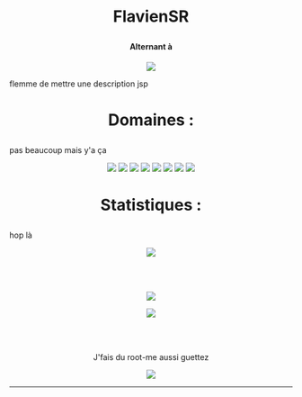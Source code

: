 # <p align="center">FlavienSR</p>
#### <p align="center">Alternant à</p>
<p align="center"><img src="https://img.shields.io/badge/Infomaniak-0098FF?style=for-the-badge&logo=infomaniak&logoColor=white"/></p>
flemme de mettre une description jsp

# <p align="center">Domaines :</p>
pas beaucoup mais y'a ça
<p align="center">
  <img src="https://img.shields.io/badge/Linux-FCC624?style=for-the-badge&logo=linux&logoColor=white"/>
  <img src="https://img.shields.io/badge/Docker-2496ED?style=for-the-badge&logo=docker&logoColor=white"/>
  <img src="https://img.shields.io/badge/Python-3776AB?style=for-the-badge&logo=python&logoColor=white"/>
  <img src="https://img.shields.io/badge/Bash-4EAA25?style=for-the-badge&logo=gnubash&logoColor=white"/>
  <img src="https://img.shields.io/badge/Kubernetes-326CE5?style=for-the-badge&logo=kubernetes&logoColor=white"/>
  <img src="https://img.shields.io/badge/Helm-0F1689?style=for-the-badge&logo=helm&logoColor=white"/>
  <img src="https://img.shields.io/badge/Flux-5468FF?style=for-the-badge&logo=flux&logoColor=white"/>
  <img src="https://img.shields.io/badge/Puppet-FFAE1A?style=for-the-badge&logo=puppet&logoColor=white"/>
</p>


# <p align="center">Statistiques :</p>
hop là
  <p align="center"><img src="https://github-readme-stats.vercel.app/api/top-langs/?username=FlavienSR&layout=compact&theme=vision-friendly-dark"/></p>
  <br>
  <br>
  <p align="center"><img src="https://github-readme-stats.vercel.app/api/pin/?username=FlavienSR&repo=Serveur-C2_Python&layout=compact&theme=vision-friendly-dark"/></p>
  <p align="center"><img src="https://github-readme-stats.vercel.app/api/pin/?username=FlavienSR&repo=mmMMM-bot&layout=compact&theme=vision-friendly-dark"/></p>
  <br>
  <br>
  <p align="center">J'fais du root-me aussi guettez</p>
  <p align="center"><img src="https://root-me-diff.vercel.app/rm-gh?nickname=Flavien_&gstats=show&style=astral"/></p>


---
